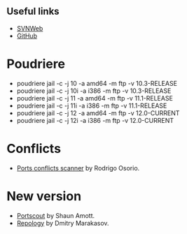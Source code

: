 ## Useful links

- [SVNWeb](https://svnweb.freebsd.org/ports/head/)
- [GitHub](https://github.com/freebsd/freebsd-ports)

# Poudriere

- poudriere jail -c -j 10 -a amd64 -m ftp -v 10.3-RELEASE
- poudriere jail -c -j 10i -a i386 -m ftp -v 10.3-RELEASE
- poudriere jail -c -j 11 -a amd64 -m ftp -v 11.1-RELEASE
- poudriere jail -c -j 11i -a i386 -m ftp -v 11.1-RELEASE
- poudriere jail -c -j 12 -a amd64 -m ftp -v 12.0-CURRENT
- poudriere jail -c -j 12i -a i386 -m ftp -v 12.0-CURRENT

# Conflicts

- [Ports conflicts scanner](http://pkgtool.osorio.me/conflicts/) by Rodrigo Osorio.

# New version

- [Portscout](https://portscout.freebsd.org/) by Shaun Amott.
- [Repology](https://repology.org/) by Dmitry Marakasov.
